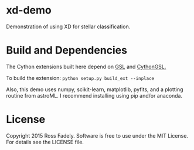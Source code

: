 # xd-demo
Demonstration of using XD for stellar classification.
# Build and Dependencies
The Cython extensions built here depend on <a href="http://www.gnu.org/software/gsl/">GSL</a> and <a href="https://github.com/twiecki/CythonGSL">CythonGSL.</a>

To build the extension:
`python setup.py build_ext --inplace`

Also, this demo uses numpy, scikit-learn, matplotlib, pyfits, and a plotting routine from astroML.  I recommend installing using pip and/or anaconda.

# License
Copyright 2015 Ross Fadely.  Software is free to use under the MIT License. For details see the LICENSE file.
